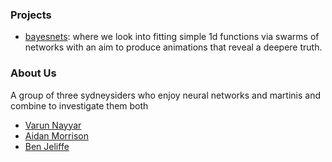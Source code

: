 
### Projects

- [bayesnets](https://martinisandresearch.github.io/bayesnets/intro.html): where we look into fitting simple 1d functions via swarms of networks with an aim to produce animations that reveal a deepere truth.

### About Us

A group of three sydneysiders who enjoy neural networks and martinis and combine to investigate them both

- [Varun Nayyar](https://github.com/nayyarv)
- [Aidan Morrison](https://github.com/aidandmorrison)
- [Ben Jeliffe](https://github.com/bjel)
